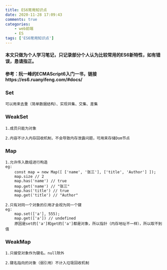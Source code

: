 ```yaml
---
title: ES6常用知识点
date: 2020-11-28 17:09:43
comments: true
categories: 
    - web前端
    - ES
tags: ['ES6常用知识点']
---
```

#### 本文只做为个人学习笔记，只记录部分个人认为比较常用的ES6新特性，如有错误，恳请指正。
#### 参考：阮一峰的ECMAScript6入门一书，链接https://es6.ruanyifeng.com/#docs/
        
### Set
    可以用来去重（简单数据结构）、实现并集、交集、差集
<!-- more --> 
    
### WeakSet
    1.成员只能为对象 
    
    2.内容不计入内存回收机制，不会导致内存泄露问题，可用来存储Dom节点

### Map
    1.允许传入数组进行构造
    eg:
        const map = new Map([ ['name', '张三'], ['title', 'Author'] ]);
        map.size // 2
        map.has('name') // true 
        map.get('name') // "张三" 
        map.has('title') // true 
        map.get('title') // "Author" 
        
    2.只有对同一个对象的引用才会视为同一个键 
    eg:
        map.set(['a'], 555);
        map.get(['a']) // undefined
        原因是set的['a']和get的['a']都是对象，所以指针（内存地址不一样），所以取不到值
    
### WeakMap
    1.只接受对象作为键名，null除外 
    
    2.键名指向的对象（弱引用）不计入垃圾回收机制